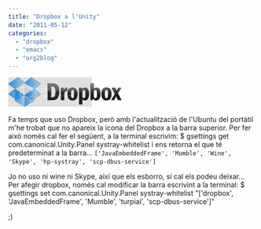 ```yaml
---
title: "Dropbox a l'Unity"
date: "2011-05-12"
categories: 
  - "dropbox"
  - "emacs"
  - "org2blog"
---
```


![](images/logo.png "dropbox")

Fa temps que uso Dropbox, però amb l'actualització de l'Ubuntu del portàtil m'he trobat que no apareix la icona del Dropbox a la barra superior. Per fer això només cal fer el següent, a la terminal escrivim: $ gsettings get com.canonical.Unity.Panel systray-whitelist i ens retorna el que té predeterminat a la barra… `['JavaEmbeddedFrame', 'Mumble', 'Wine', 'Skype', 'hp-systray', 'scp-dbus-service']`

Jo no uso ni wine ni Skype, així que els esborro, si cal els podeu deixar… Per afegir dropbox, només cal modificar la barra escrivint a la terminal: $ gsettings set com.canonical.Unity.Panel systray-whitelist "\['dropbox', 'JavaEmbeddedFrame', 'Mumble', 'turpial', 'scp-dbus-service'\]"

;)
